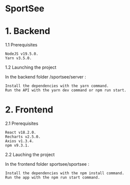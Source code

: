# SportSee


# 1. Backend
1.1 Prerequisites

    NodeJS v19.5.0.
    Yarn v3.5.0.

1.2 Launching the project

In the backend folder /sportsee/server :

    Install the dependencies with the yarn command.
    Run the API with the yarn dev command or npm run start.

# 2. Frontend
2.1 Prerequisites

    React v18.2.0.
    Recharts v2.5.0.
    Axios v1.3.4.
    npm v9.3.1.

2.2 Lauching the project

In the frontend folder sportsee/sportsee :

    Install the dependencies with the npm install command.
    Run the app with the npm run start command.
